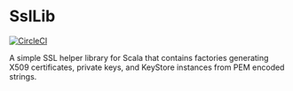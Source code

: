 # SslLib

[![CircleCI](https://img.shields.io/circleci/project/VerdigrisTech/ssllib.svg)](https://circleci.com/gh/VerdigrisTech/ssllib)

A simple SSL helper library for Scala that contains factories generating 
X509 certificates, private keys, and KeyStore instances from PEM encoded
strings.
